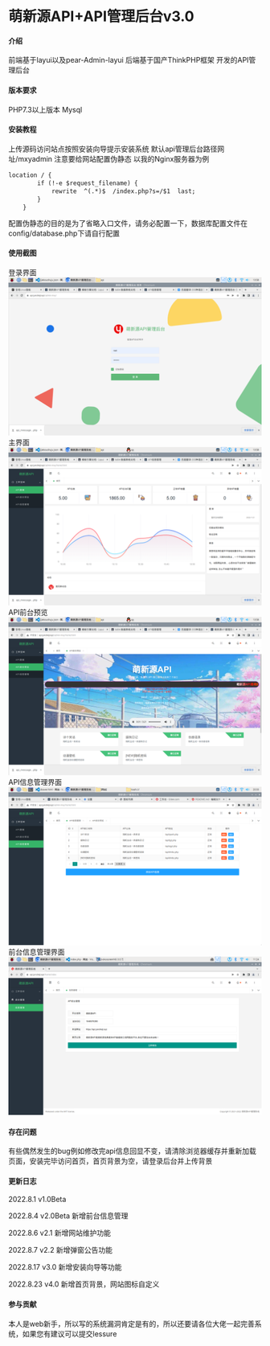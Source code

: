 # 萌新源API+API管理后台v3.0

#### 介绍
前端基于layui以及pear-Admin-layui
后端基于国产ThinkPHP框架
开发的API管理后台

#### 版本要求
PHP7.3以上版本
Mysql



#### 安装教程
上传源码访问站点按照安装向导提示安装系统
默认api管理后台路径网址/mxyadmin
注意要给网站配置伪静态
以我的Nginx服务器为例

```
location / {
        if (!-e $request_filename) {
   		    rewrite  ^(.*)$  /index.php?s=/$1  last;
        }
    }
```
配置伪静态的目的是为了省略入口文件，请务必配置一下，数据库配置文件在config/database.php下请自行配置


#### 使用截图
<h>登录界面</h>
![输入图片说明](img/2022-07-24-135808_1680x1050_scrot.png)
<h>主界面</h>
![输入图片说明](img/2022-07-24-135821_1680x1050_scrot.png)
<h>API前台预览</h>
![输入图片说明](img/2022-07-24-135826_1680x1050_scrot.png)
<h>API信息管理界面</h>
![输入图片说明](img/2022-07-24-203348_1680x1050_scrot.png)
<h>前台信息管理界面</h>
![输入图片说明](img/2022-08-04-112455_1680x1050_scrot.png)

#### 存在问题
有些偶然发生的bug例如修改完api信息回显不变，请清除浏览器缓存并重新加载页面，安装完毕访问首页，首页背景为空，请登录后台并上传背景

#### 更新日志
2022.8.1 v1.0Beta

2022.8.4 v2.0Beta
新增前台信息管理

2022.8.6 v2.1
新增网站维护功能

2022.8.7 v2.2
新增弹窗公告功能

2022.8.17 v3.0
新增安装向导等功能

2022.8.23 v4.0
新增首页背景，网站图标自定义

#### 参与贡献
本人是web新手，所以写的系统漏洞肯定是有的，所以还要请各位大佬一起完善系统，如果您有建议可以提交lessure


